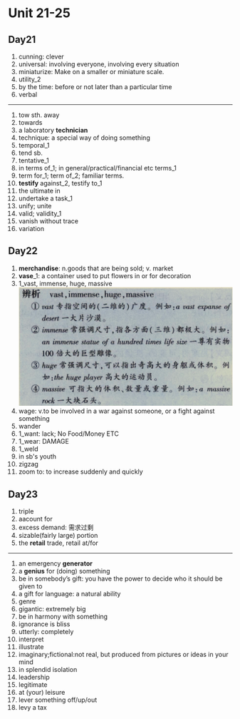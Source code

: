 # Unit 21-25

## Day21

1. cunning: clever
2. universal:  involving everyone, involving every situation
3. miniaturize: Make on a smaller or miniature scale.
4. utility_2
5. by the time: before or not later than a particular time
6. verbal

---

1. tow sth. away
2. towards
3. a laboratory **technician**
4. technique: a special way of doing something
5. temporal_1
6. tend sb.
7. tentative_1
8. in terms of_1; in general/practical/financial etc terms_1
9. term for_1; term of_2; familiar terms.
10. **testify** against_2, testify to_1
11. the ultimate in
12. undertake a task_1
13. unify; unite
14. valid; validity_1
15. vanish without trace
16. variation

## Day22

1. **merchandise**: n.goods that are being sold; v. market
2. **vase**_1: a container used to put flowers in or for decoration
3. 1_vast, immense, huge, massive![20220516191936](https://raw.githubusercontent.com/Logible/Image/main/note_image/20220516191936.png)
4. wage: v.to be involved in a war against someone, or a fight against something
5. wander
6. 1_want: lack; No Food/Money ETC
7. 1_wear:  DAMAGE
8. 1_weld
9. in sb's youth
10. zigzag
11. zoom to: to increase suddenly and quickly

## Day23

1. triple
2. aacount for
3. excess demand: 需求过剩
4. sizable(fairly large) portion
5. the **retail** trade, retail at/for

---

1. an emergency **generator**
2. a **genius** for (doing) something
3. be in somebody’s gift:  you have the power to decide who it should be given to
4. a gift for language:  a natural ability
5. genre
6. gigantic: extremely big
7. be in harmony with something
8. ignorance is bliss
9. utterly: completely
10. interpret
11. illustrate
12. imaginary;fictional:not real, but produced from pictures or ideas in your mind
13. in splendid isolation
14. leadership
15. legitimate
16. at (your) leisure
17. lever something off/up/out
18. levy a tax
